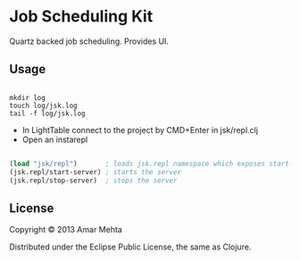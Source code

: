 # Job Scheduling Kit
Quartz backed job scheduling.
Provides UI.

## Usage

```shell

mkdir log
touch log/jsk.log
tail -f log/jsk.log

```

* In LightTable connect to the project by CMD+Enter in jsk/repl.clj
* Open an instarepl

```clojure

(load "jsk/repl")       ; loads jsk.repl namespace which exposes start-server and stop-server fns
(jsk.repl/start-server) ; starts the server
(jsk.repl/stop-server)  ; stops the server

```


## License

Copyright © 2013 Amar Mehta

Distributed under the Eclipse Public License, the same as Clojure.

